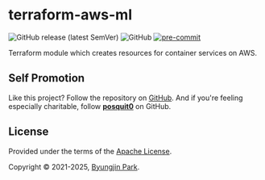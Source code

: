 # terraform-aws-ml

![GitHub release (latest SemVer)](https://img.shields.io/github/v/release/tedilabs/terraform-aws-ml?color=blue&sort=semver&style=flat-square)
![GitHub](https://img.shields.io/github/license/tedilabs/terraform-aws-ml?color=blue&style=flat-square)
[![pre-commit](https://img.shields.io/badge/pre--commit-enabled-brightgreen?logo=pre-commit&logoColor=white&style=flat-square)](https://github.com/pre-commit/pre-commit)

Terraform module which creates resources for container services on AWS.


## Self Promotion

Like this project? Follow the repository on [GitHub](https://github.com/tedilabs/terraform-aws-ml). And if you're feeling especially charitable, follow **[posquit0](https://github.com/posquit0)** on GitHub.


## License

Provided under the terms of the [Apache License](LICENSE).

Copyright © 2021-2025, [Byungjin Park](https://www.posquit0.com).